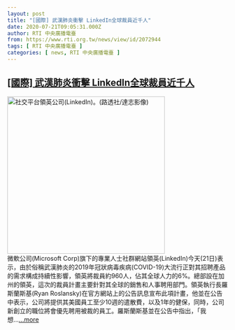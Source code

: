 ```yaml
---
layout: post
title: "[國際] 武漢肺炎衝擊 LinkedIn全球裁員近千人"
date: 2020-07-21T09:05:31.000Z
author: RTI 中央廣播電臺
from: https://www.rti.org.tw/news/view/id/2072944
tags: [ RTI 中央廣播電臺 ]
categories: [ news, RTI 中央廣播電臺 ]
---
```

<!--1595322331000-->
[[國際] 武漢肺炎衝擊 LinkedIn全球裁員近千人](https://www.rti.org.tw/news/view/id/2072944)
------

<div>
<img src="https://static.rti.org.tw/assets/thumbnails/2019/12/19/a68cee64fc138af4be7b0fc2a18f47ac.jpg" width="360" alt="社交平台領英公司(LinkedIn)。(路透社/達志影像)" title="社交平台領英公司(LinkedIn)。(路透社/達志影像)"><br>微軟公司(Microsoft Corp)旗下的專業人士社群網站領英(LinkedIn)今天(21日)表示，由於俗稱武漢肺炎的2019年冠狀病毒疾病(COVID-19)大流行正對其招聘產品的需求構成持續性影響，領英將裁員約960人，佔其全球人力的6%。總部設在加州的領英，這次的裁員計畫主要針對其全球的銷售和人事聘用部門。領英執行長羅斯蘭斯基(Ryan Roslansky)在官方網站上的公告訊息宣布此項計畫，他並在公告中表示，公司將提供其美國員工至少10週的遣散費，以及1年的健保，同時，公司新創立的職位將會優先聘用被裁的員工。羅斯蘭斯基並在公告中指出，「我想...<a target="_blank" href="https://www.rti.org.tw/news/view/id/2072944">...more</a>
</div>
